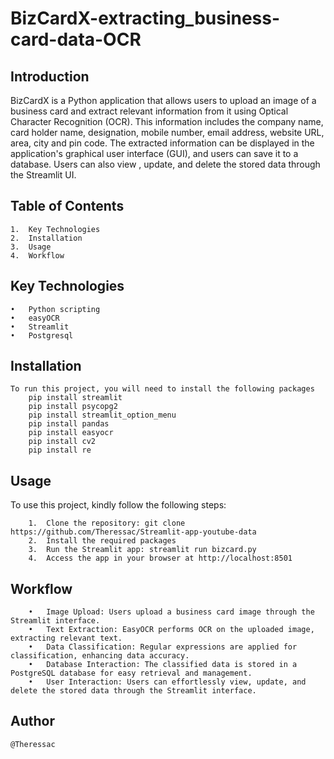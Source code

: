 # BizCardX-extracting_business-card-data-OCR

## Introduction

BizCardX is a Python application that allows users to upload an image of a business card and extract relevant information from it using Optical Character Recognition (OCR). This information includes the company name, card holder name, designation, mobile number, email address, website URL, area, city and pin code. The extracted information can be displayed in the application's graphical user interface (GUI), and users can save it to a database. Users can also view , update, and delete the stored data through the Streamlit UI.

## Table of Contents

    1.	Key Technologies
    2.	Installation
    3.	Usage
    4.	Workflow

## Key Technologies
    •	Python scripting
    •	easyOCR
    •	Streamlit
    •	Postgresql

## Installation

    To run this project, you will need to install the following packages
        pip install streamlit
        pip install psycopg2
        pip install streamlit_option_menu
        pip install pandas
        pip install easyocr
        pip install cv2
        pip install re
         
    
## Usage

   To use this project, kindly follow the following steps:
   
        1.	Clone the repository: git clone https://github.com/Theressac/Streamlit-app-youtube-data
        2.	Install the required packages
        3.	Run the Streamlit app: streamlit run bizcard.py
        4.	Access the app in your browser at http://localhost:8501

## Workflow

        •	Image Upload: Users upload a business card image through the Streamlit interface.
        •	Text Extraction: EasyOCR performs OCR on the uploaded image, extracting relevant text.
        •	Data Classification: Regular expressions are applied for classification, enhancing data accuracy.
        •	Database Interaction: The classified data is stored in a PostgreSQL database for easy retrieval and management.
        •	User Interaction: Users can effortlessly view, update, and delete the stored data through the Streamlit interface.

## Author

    @Theressac
  
